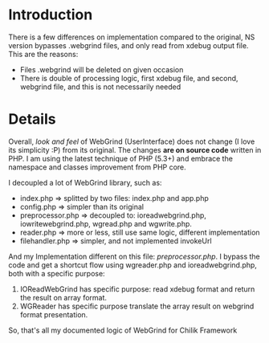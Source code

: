 # Introduction #

There is a few differences on implementation compared to the original, NS version bypasses .webgrind files, and only read from xdebug output file. This are the reasons:
  * Files .webgrind will be deleted on given occasion
  * There is double of processing logic, first xdebug file, and second, webgrind file, and this is not necessarily needed


# Details #

Overall, _look and feel_ of WebGrind (UserInterface) does not change (I love its simplicity :P) from its original. The changes **are on source code** written in PHP. I am using the latest technique of PHP (5.3+) and embrace the namespace and classes improvement from PHP core.

I decoupled a lot of WebGrind library, such as:
  * index.php => splitted by two files: index.php and app.php
  * config.php => simpler than its original
  * preprocessor.php => decoupled to: ioreadwebgrind.php, iowritewebgrind.php, wgread.php and wgwrite.php.
  * reader.php => more or less, still use same logic, different implementation
  * filehandler.php => simpler, and not implemented invokeUrl

And my Implementation different on this file: _preprocessor.php_. I bypass the code and get a shortcut flow using wgreader.php and ioreadwebgrind.php, both with a specific purpose:
  1. IOReadWebGrind has specific purpose: read xdebug format and return the result on array format.
  1. WGReader has specific purpose translate the array result on webgrind format presentation.

So, that's all my documented logic of WebGrind for Chilik Framework